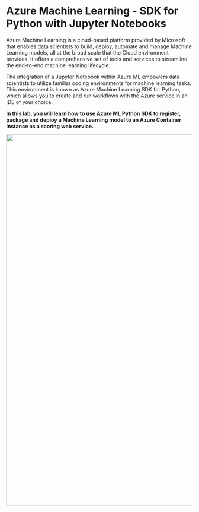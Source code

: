 # Azure Machine Learning - SDK for Python with Jupyter Notebooks

Azure Machine Learning is a cloud-based platform provided by Microsoft that enables data scientists to build, deploy, automate and manage Machine Learning models, all at the broad scale that the Cloud environment provides. It offers a comprehensive set of tools and services to streamline the end-to-end machine learning lifecycle.


The integration of a Jupyter Notebook within Azure ML empowers data scientists to utilize familiar coding environments for machine learning tasks. This environment is known as Azure Machine Learning SDK for Python, which allows you to create and run workflows with the Azure service in an IDE of your choice.

**In this lab, you will learn how to use Azure ML Python SDK to register, package and deploy a Machine Learning model to an Azure Container Instance as a scoring web service.**



<p align="center">
 <img src="https://miro.medium.com/v2/resize:fit:720/format:webp/1*LpVk2O2jb_rWi378SKT8XA.png" width="1000" />
</p>





